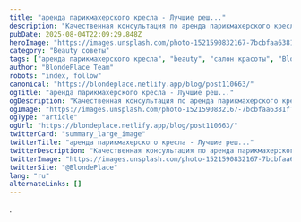 ```yaml
---
title: "аренда парикмахерского кресла - Лучшие реш..."
description: "Качественная консультация по аренда парикмахерского кресла в Фрунзенском районе. Профессиональный разбор ключевых параметров. Сделайте правильный выбор с помощью..."
pubDate: 2025-08-04T22:09:29.848Z
heroImage: "https://images.unsplash.com/photo-1521590832167-7bcbfaa6381f?q=80&w=800&auto=format&fit=crop"
category: "Beauty советы"
tags: ["аренда парикмахерского кресла", "beauty", "салон красоты", "BlondePlace"]
author: "BlondePlace Team"
robots: "index, follow"
canonical: "https://blondeplace.netlify.app/blog/post110663/"
ogTitle: "аренда парикмахерского кресла - Лучшие реш..."
ogDescription: "Качественная консультация по аренда парикмахерского кресла в Фрунзенском районе. Профессиональный разбор ключевых параметров. Сделайте правильный выбор с помощью..."
ogImage: "https://images.unsplash.com/photo-1521590832167-7bcbfaa6381f?q=80&w=800&auto=format&fit=crop"
ogType: "article"
ogUrl: "https://blondeplace.netlify.app/blog/post110663/"
twitterCard: "summary_large_image"
twitterTitle: "аренда парикмахерского кресла - Лучшие реш..."
twitterDescription: "Качественная консультация по аренда парикмахерского кресла в Фрунзенском районе. Профессиональный разбор ключевых параметров. Сделайте правильный выбор с помощью..."
twitterImage: "https://images.unsplash.com/photo-1521590832167-7bcbfaa6381f?q=80&w=800&auto=format&fit=crop"
twitterSite: "@BlondePlace"
lang: "ru"
alternateLinks: []
---
```


<script type="application/ld+json">
{
  "@context": "https://schema.org",
  "@type": "HowTo",
  "name": "аренда парикмахерского кресла - Лучшие реш...",
  "description": "Качественная консультация по аренда парикмахерского кресла в Фрунзенском районе. Профессиональный разбор ключевых параметров. Сделайте правильный выбор с помощью...",
  "image": {
    "@type": "ImageObject",
    "url": "https://images.unsplash.com/photo-1521590832167-7bcbfaa6381f?q=80&w=800&auto=format&fit=crop"
  },
  "aggregateRating": {
    "@type": "AggregateRating",
    "ratingValue": "4.7",
    "reviewCount": 697,
    "bestRating": "5",
    "worstRating": "1"
  },
  "publisher": {
    "@type": "Organization",
    "name": "BlondePlace Beauty Blog",
    "logo": {
      "@type": "ImageObject",
      "url": "https://blondeplace.netlify.app/favicon.svg"
    }
  },
  "datePublished": "2025-08-04T22:09:29.848Z",
  "dateModified": "2025-08-04T22:09:29.848Z",
  "author": {
    "@type": "Person",
    "name": "Эксперт BlondePlace"
  },
  "mainEntityOfPage": {
    "@type": "WebPage",
    "@id": "https://blondeplace.netlify.app/blog/post110663/"
  }
}
</script>

.